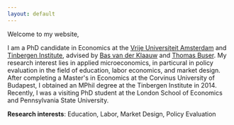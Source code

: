 ```yaml
---
layout: default
---
```


<div id = "left> 
    <img src="{{ site.url }}/images/Sovagopic2.jpg" alt="picture" style="width:45%;" >
</div>

Welcome to my website,

I am a PhD candidate in Economics at the [Vrije Universiteit Amsterdam](http://vu-economics.nl) and [Tinbergen Institute](http://tinbergen.nl), advised by [Bas van der Klaauw](http://personal.vu.nl/b.vander.klaauw/) and [Thomas Buser](https://sites.google.com/site/thomasbuser/). My research interest lies in applied microeconomics, in particural in policy evaluation in the field of education, labor economics, and market design.  
After completing a Master's in Economics at the Corvinus University of Budapest, I obtained an MPhil degree at the Tinbergen Institute in 2014. Recently, I was a visiting PhD student at the London School of Economics and Pennsylvania State University. 

**Research interests**: Education, Labor, Market Design, Policy Evaluation
